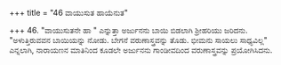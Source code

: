 +++
title = "46 ವಾಯುಸುತ ಹಾಯೆನುತ"

+++
46. "ವಾಯುಸುತನೇ ಹಾ " ಎನ್ನುತ್ತಾ ಅರ್ಜುನನು ಬಾಯಿ ಬಿಡಲಾಗಿ ಶ್ರೀಹರಿಯು ಜರಿದನು. "ಅಳುತ್ತಿರುವವನ  ಬಾಯಿಯನ್ನು ನೋಡು.  ಬೇಗನೆ ವರುಣಾಸ್ತ್ರವನ್ನು ತೊಡು.  ಭೀಮನು ಸಾಯಲು ಸಾಧ್ಯವಿಲ್ಲ" ಎನ್ನಲಾಗಿ, ನಾರಾಯಣನ ಮಾತಿನಿಂದ ಕೂಡಲೇ ಅರ್ಜುನನು ಗಾಂಡೀವದಿಂದ ವರುಣಾಸ್ತ್ರವನ್ನು ಪ್ರಯೋಗಿಸಿದನು.